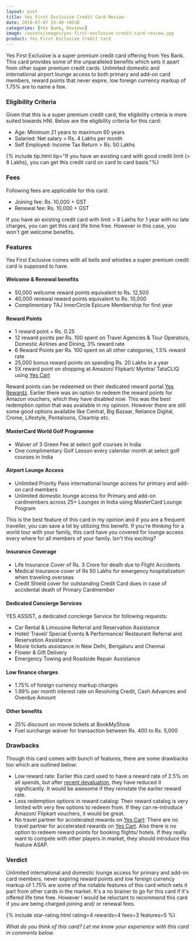 ```yaml
---
layout: post
title: Yes First Exclusive Credit Card Review
date: 2019-07-07 15:49 +0530
categories: [Yes Bank, Reviews]
image: /assets/images/yes-first-exclusive-credit-card-review.jpg
product: Yes First Exclusive Credit Card
---
```


Yes First Exclusive is a super premium credit card offering from Yes Bank. This card provides some of the unparalleled benefits which sets it apart from other super premium credit cards. Unlimited domestic and international airport lounge access to both primary and add-on card members, reward points that never expire, low foreign currency markup of 1.75% are to name a few.

### Eligibility Criteria

Given that this is a super premium credit card, the eligibility criteria is more suited towards HNI. Below are the eligibility criteria for this card:

- Age: Minimum 21 years to maximum 60 years
- Salaried: Net salary > Rs. 4 Lakhs per month
- Self Employed: Income Tax Return > Rs. 50 Lakhs

{% include tip.html tip="If you have an existing card with good credit limit (> 8 Lakhs), you can get this credit card on card to card basis."%}

### Fees

Following fees are applicable for this card:

- Joining fee: Rs. 10,000 + GST
- Renewal fee: Rs. 10,000 + GST

If you have an existing credit card with limit > 8 Lakhs for 1 year with no late charges, you can get this card life time free. However in this case, you won't get welcome benefits.

### Features

Yes First Exclusive comes with all bells and whistles a super premium credit card is supposed to have.

#### Welcome & Renewal benefits

- 50,000 welcome reward points equivalent to Rs. 12,500
- 40,000 renewal reward points equivalent to Rs. 10,000
- Complimentary TAJ InnerCircle Epicure Membership for first year

#### Reward Points

- 1 reward point = Rs. 0.25
- 12 reward points per Rs. 100 spent on Travel Agencies & Tour Operators, Domestic Airlines and Dining, 3% reward rate
- 6 Reward Points per Rs. 100 spent on all other categories, 1.5% reward rate
- 25,000 bonus reward points on spending Rs. 20 Lakhs in a year
- 5X reward point on shopping at Amazon/ Flipkart/ Myntra/ TataCLIQ using [Yes Cart](https://yescart.yesbank.in/)

Reward points can be redeemed on their dedicated reward portal [Yes Rewardz](https://www.yesrewardz.com/CreditCard/). Earlier there was an option to redeem the reward points for Amazon vouchers, which they have disabled now. This was the best redemption option that was available in my opinion. However there are still some good options available like Central, Big Bazaar, Reliance Digital, Crome, Lifestyle, Pentaloons, Cleartrip etc.

#### MasterCard World Golf Programme

- Waiver of 3 Green Fee at select golf courses in India
- One complimentary Golf Lesson every calendar month at select golf courses in India

#### Airport Lounge Access

- Unlimited Priority Pass international lounge access for primary and add-on card members
- Unlimited domestic lounge access for Primary and add-on cardmembers across 25+ Lounges in India using MasterCard Lounge Program

This is the best feature of this card in my opinion and if you are a frequent traveller, you can save a lot by utilizing this benefit. If you're thinking for a world tour with your family, this card have you covered for lounge access every where for all members of your family. Isn't this exciting?

#### Insurance Coverage

- Life Insurance Cover of Rs. 3 Crore for death due to Flight Accidents
- Medical Insurance cover of Rs 50 Lakhs for emergency hospitalization when traveling overseas
- Credit Shield cover for outstanding Credit Card dues in case of accidental death of Primary Cardmember

#### Dedicated Concierge Services

YES ASSIST, a dedicated concierge Service for following requests:

- Car Rental & Limousine Referral and Reservation Assistance
- Hotel/ Travel/ Special Events & Performance/ Restaurant Referral and Reservation Assistance
- Movie tickets assistance in New Delhi, Bengaluru and Chennai
- Flower & Gift Delivery
- Emergency Towing and Roadside Repair Assistance

#### Low finance charges

- 1.75% of foreign currency markup charges
- 1.99% per month interest rate on Revolving Credit, Cash Advances and Overdue Amount

#### Other benefits

- 25% discount on movie tickets at BookMyShow
- Fuel surcharge waiver for transaction between Rs. 400 to Rs. 5,000

### Drawbacks

Though this card comes with bunch of features, there are some drawbacks too which are outlined below:

- Low reward rate: Earlier this card used to have a reward rate of 2.5% on all spends, but after [recent devaluation](/yes-bank-credit-cards-rewards-reduced/), they have reduced it significantly. It would be awesome if they reinstate the earlier reward rate.
- Less redemption options in reward catalog: Their reward catalog is very limited with very few options to redeem from. If they can re-introduce Amazon/ Flipkart vouchers, it would be great.
- No travel partner for accelerated rewards on [Yes Cart](https://yescart.yesbank.in/): There are no travel partner for accelerated rewards on [Yes Cart](https://yescart.yesbank.in/). Also there is no option to redeem reward points for booking flights/ hotels. If they really want to compete with other players in market, they should introduce this feature ASAP.

### Verdict

Unlimited international and domestic lounge access for primary and add-on card members, never expiring reward points and low foreign currency markup of 1.75% are some of the notable features of this card which sets it part from other cards in the market. It's a no brainer to go for this card if it's offered life time free. However I would be reluctant to recommend this card if you are being charged joining and/ or renewal fees.

{% include star-rating.html rating=4 rewards=4 fees=3 features=5 %}

_What do you think of this card? Let me know your experience with this card in comments below._
